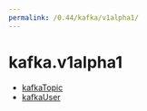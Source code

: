 ```yaml
---
permalink: /0.44/kafka/v1alpha1/
---
```


# kafka.v1alpha1



* [kafkaTopic](kafkaTopic.md)
* [kafkaUser](kafkaUser.md)